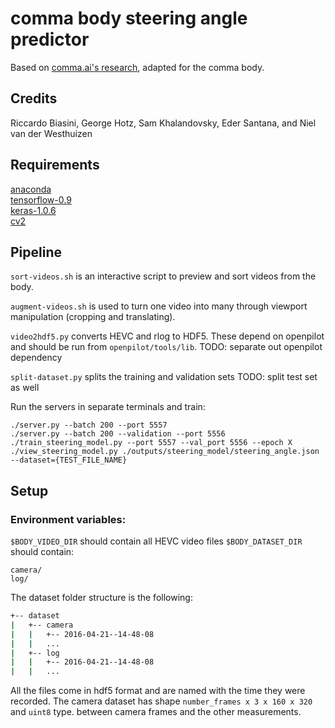 # comma body steering angle predictor

Based on [comma.ai's research](https://github.com/commaai/research), adapted for the comma body.

## Credits

Riccardo Biasini, George Hotz, Sam Khalandovsky, Eder Santana, and Niel van der Westhuizen

## Requirements
[anaconda](https://www.continuum.io/downloads)  
[tensorflow-0.9](https://github.com/tensorflow/tensorflow)  
[keras-1.0.6](https://github.com/fchollet/keras)  
[cv2](https://anaconda.org/menpo/opencv3)

## Pipeline

`sort-videos.sh` is an interactive script to preview and sort videos from the body.

`augment-videos.sh` is used to turn one video into many through viewport manipulation (cropping and translating).

`video2hdf5.py` converts HEVC and rlog to HDF5. These depend on openpilot and should be run from `openpilot/tools/lib`.
TODO: separate out openpilot dependency

`split-dataset.py` splits the training and validation sets
TODO: split test set as well

Run the servers in separate terminals and train:
```
./server.py --batch 200 --port 5557
./server.py --batch 200 --validation --port 5556
./train_steering_model.py --port 5557 --val_port 5556 --epoch X
./view_steering_model.py ./outputs/steering_model/steering_angle.json --dataset={TEST_FILE_NAME}
```

## Setup

### Environment variables:
`$BODY_VIDEO_DIR` should contain all HEVC video files
`$BODY_DATASET_DIR` should contain:
```
camera/
log/
```

The dataset folder structure is the following:
```bash
+-- dataset
|   +-- camera
|   |   +-- 2016-04-21--14-48-08
|   |   ...
|   +-- log
|   |   +-- 2016-04-21--14-48-08
|   |   ...
```

All the files come in hdf5 format and are named with the time they were recorded.
The camera dataset has shape `number_frames x 3 x 160 x 320` and `uint8` type.
between camera frames and the other measurements.

